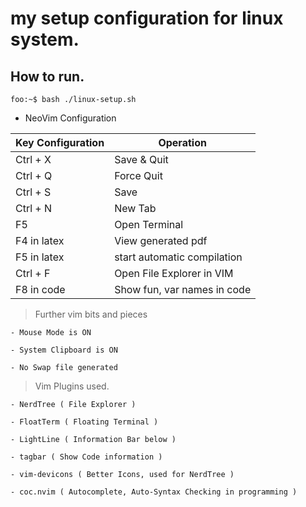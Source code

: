 # my setup configuration for linux system.


## How to run.
```console
foo:~$ bash ./linux-setup.sh
```


- NeoVim Configuration

| Key Configuration  | Operation				   |
| ------------------ | --------------------------- |
| Ctrl + X			 | Save & Quit				   |
| Ctrl + Q			 | Force Quit				   |
| Ctrl + S			 | Save						   |
| Ctrl + N			 | New Tab					   |
| F5				 | Open Terminal			   |
| F4 in latex		 | View generated pdf          |
| F5 in latex		 | start automatic compilation |
| Ctrl + F           | Open File Explorer in VIM   |
| F8 in code         | Show fun, var names in code |


> Further vim bits and pieces

    - Mouse Mode is ON
    
    - System Clipboard is ON
    
    - No Swap file generated

> Vim Plugins used.
    
    - NerdTree ( File Explorer )
    
    - FloatTerm ( Floating Terminal )
    
    - LightLine ( Information Bar below )
    
    - tagbar ( Show Code information )
    
    - vim-devicons ( Better Icons, used for NerdTree )
    
    - coc.nvim ( Autocomplete, Auto-Syntax Checking in programming ) 